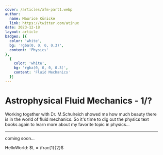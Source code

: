 ```yaml
---
cover: /articles/afm-part1.webp
author:
  name: Maurice Künicke
  link: https://twitter.com/atinux
date: 2023-12-18
layout: article
badges: [{
  color: 'white',
  bg: 'rgba(0, 0, 0, 0.3)',
  content: 'Physics'
},
  {
    color: 'white',
    bg: 'rgba(0, 0, 0, 0.3)',
    content: 'Fluid Mechanics'
  }]
---
```


# Astrophysical Fluid Mechanics - 1/?

Working together with Dr. M.Schulreich showed me how much beauty there is in the world of fluid mechanics.
So it's time to dig out the physics text books again to learn more about my favorite topic in physics...

-----------------

coming soon...

HelloWorld: $L = \frac{1}{2}$
